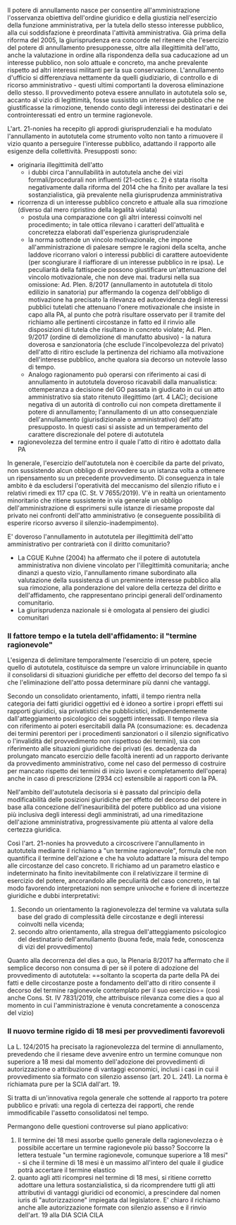 Il potere di annullamento nasce per consentire all'amministrazione l'osservanza obiettiva dell'ordine giuridico e della giustizia nell'esercizio della funzione amministrativa, per la tutela dello stesso interesse pubblico, alla cui soddisfazione è preordinata l'attività amministrativa.
Già prima della riforma del 2005, la giurisprudenza era concorde nel ritenere che l'esercizio del potere di annullamento presupponesse, oltre alla illegittimità dell'atto, anche la valutazione in ordine alla rispondenza della sua caducazione ad un interesse pubblico, non solo attuale e concreto, ma anche prevalente rispetto ad altri interessi militanti per la sua conservazione.
L'annullamento d'ufficio si differenziava nettamente da quelli giudiziario, di controllo e di ricorso amministrativo - questi ultimi comportanti la doverosa eliminazione dello stesso.
Il provvedimento poteva essere annullato in autotutela solo se, accanto al vizio di legittimità, fosse sussistito un interesse pubblico che ne giustificasse la rimozione, tenendo conto degli interessi dei destinatari e dei controinteressati ed entro un termine ragionevole.

L'art. 21-nonies ha recepito gli approdi giurisprudenziali e ha modulato l'annullamento in autotutela come strumento volto non tanto a rimuovere il vizio quanto a perseguire l'interesse pubblico, adattando il rapporto alle esigenze della collettività.
Presupposti sono:
- originaria illegittimità dell'atto
	- i dubbi circa l'annullabilità in autotutela anche dei vizi formali/procedurali non influenti (21-octies c. 2) è stata risolta negativamente dalla riforma del 2014 che ha finito per avallare la tesi sostanzialistica, già prevalente nella giurisprudenza amministrativa
- ricorrenza di un interesse pubblico concreto e attuale alla sua rimozione (diverso dal mero ripristino della legalità violata)
	- postula una comparazione con gli altri interessi coinvolti nel procedimento; in tale ottica rilevano i caratteri dell'attualità e concretezza elaborati dall'esperienza giurisprudenziale
	- la norma sottende un vincolo motivazionale, che impone all'amministrazione di palesare sempre le ragioni della scelta, anche laddove ricorrano valori o interessi pubblici di carattere autoevidente (per scongiurare il riaffiorare di un interesse pubblico in re ipsa). Le peculiarità della fattispecie possono giustificare un'attenuazione del vincolo motivazionale, che non deve mai. tradursi nella sua omissione: Ad. Plen. 8/2017 (annullamento in autotutela di titolo edilizio in sanatoria) pur affermando la cogenza dell'obbligo di motivazione ha precisato la rilevanza ed autoevidenza degli interessi pubblici tutelati che attenuano l'onere motivazionale che insiste in capo alla PA, al punto che potrà risultare osservato per il tramite del richiamo alle pertinenti circostanze in fatto ed il rinvio alle disposizioni di tutela che risultano in concreto violate; Ad. Plen. 9/2017 (ordine di demolizione di manufatto abusivo) - la natura doverosa e sanzionatoria (che esclude l'incolpevolezza del privato) dell'atto di ritiro esclude la pertinenza del richiamo alla motivazione dell'interesse pubblico, anche qualora sia decorso un notevole lasso di tempo.
	- Analogo ragionamento può operarsi con riferimento ai casi di annullamento in autotutela doveroso ricavabili dalla manualistica: ottemperanza a decisione del GO passata in giudicato in cui un atto amministrativo sia stato ritenuto illegittimo (art. 4 LAC); decisione negativa di un autorità di controllo cui non competa direttamente il potere di annullamento; l'annullamento di un atto consequenziale dell'annullamento (giurisdizionale o amministrativo) dell'atto presupposto. In questi casi si assiste ad un temperamento del carattere discrezionale del potere di autotutela
- ragionevolezza del termine entro il quale l'atto di ritiro è adottato dalla PA

In generale, l'esercizio dell'autotutela non è coercibile da parte del privato, non sussistendo alcun obbligo di provvedere su un istanza volta a ottenere un ripensamento su un precedente provvedimento. Di conseguenza in tale ambito è da escludersi l'operatività del meccanismo del silenzio rifiuto e i relativi rimedi ex 117 cpa (C. St. V 7655/2019). V'è in realtà un orientamento minoritario che ritiene sussistente in via generale un obbligo dell'amministrazione di esprimersi sulle istanze di riesame proposte dal privato nei confronti dell'atto amministrativo (e conseguente possibilità di esperire ricorso avverso il silenzio-inadempimento).

E' doveroso l'annullamento in autotutela per illegittimità dell'atto amministrativo per contrarietà con il diritto comunitario?
- La CGUE Kuhne (2004) ha affermato che il potere di autotutela amministrativa non diviene vincolato per l'illegittimità comunitaria; anche dinanzi a questo vizio, l'annullamento rimane subordinato alla valutazione della sussistenza di un preminente interesse pubblico alla sua rimozione, alla ponderazione del valore della certezza del diritto e dell'affidamento, che rappresentano principi generali dell'ordinamento comunitario.
- La giurisprudenza nazionale si è omologata al pensiero dei giudici comunitari

### Il fattore tempo e la tutela dell'affidamento: il "termine ragionevole"
L'esigenza di delimitare temporalmente l'esercizio di un potere, specie quello di autotutela, costituisce da sempre un valore irrinunciabile in quanto il consolidarsi di situazioni giuridiche per effetto del decorso del tempo fa sì che l'eliminazione dell'atto possa determinare più danni che vantaggi.

Secondo un consolidato orientamento, infatti, il tempo rientra nella categoria dei fatti giuridici oggettivi ed è idoneo a sortire i propri effetti sui rapporti giuridici, sia privatistici che pubblicistici, indipendentemente dall'atteggiamento psicologico dei soggetti interessati.
Il tempo rileva sia con riferimento ai poteri esercitabili dalla PA (consumazione: es. decadenza dei termini perentori per i procedimenti sanzionatori o il silenzio significativo o l'invalidità del provvedimento non rispettoso dei termini), sia con riferimento alle situazioni giuridiche dei privati (es. decadenza da prolungato mancato esercizio delle facoltà inerenti ad un rapporto derivante da provvedimento amministrativo, come nel caso del permesso di costruire per mancato rispetto dei termini di inizio lavori e completamento dell'opera) anche in caso di prescrizione (2934 cc) estensibile ai rapporti con la PA.

Nell'ambito dell'autotutela decisoria si è passato dal principio della modificabilità delle posizioni giuridiche per effetto del decorso del potere in base alla concezione dell'inesauribilità del potere pubblico ad una visione più inclusiva degli interessi degli amministrati, ad una rimeditazione dell'azione amministrativa, progressivamente più attenta al valore della certezza giuridica.

Così l'art. 21-nonies ha provveduto a circoscrivere l'annullamento in autotutela mediante il richiamo a "un termine ragionevole", formula che non quantifica il termine dell'azione e che ha voluto adattare la misura del tempo alle circostanze del caso concreto.
Il richiamo ad un parametro elastico e indeterminato ha finito inevitabilmente con il relativizzare il termine di esercizio del potere, ancorandolo alle peculiarità del caso concreto, in tal modo favorendo interpretazioni non sempre univoche e foriere di incertezze giuridiche e dubbi interpretativi:
1. Secondo un orientamento la ragionevolezza del termine va valutata sulla base del grado di complessità delle circostanze e degli interessi coinvolti nella vicenda;
2. secondo altro orientamento, alla stregua dell'atteggiamento psicologico del destinatario dell'annullamento (buona fede, mala fede, conoscenza di vizi del provvedimento)

Quanto alla decorrenza del dies a quo, la Plenaria 8/2017 ha affermato che il semplice decorso non consuma di per sè il potere di adozione del provvedimento di autotutela: ==soltanto la scoperta da parte della PA dei fatti e delle circostanze poste a fondamento dell'atto di ritiro consente il decorso del termine ragionevole contemplato per il suo esercizio== (così anche Cons. St. IV 7831/2019, che attribuisce rilevanza come dies a quo al momento in cui l'amministrazione è venuta concretamente a conoscenza del vizio)

### Il nuovo termine rigido di 18 mesi per provvedimenti favorevoli
La L. 124/2015 ha precisato la ragionevolezza del termine di annullamento, prevedendo che il riesame deve avvenire entro un termine comunque non superiore a 18 mesi dal momento dell'adozione dei provvedimenti di autorizzazione o attribuzione di vantaggi economici, inclusi i casi in cui il provvedimento sia formato con silenzio assenso (art. 20 L. 241). La norma è richiamata pure per la SCIA dall'art. 19.

Si tratta di un'innovativa regola generale che sottende al rapporto tra potere pubblico e privati: una regola di certezza dei rapporti, che rende immodificabile l'assetto consolidatosi nel tempo.

Permangono delle questioni controverse sul piano applicativo:
1. Il termine dei 18 mesi assorbe quello generale della ragionevolezza o è possibile accertare un termine ragionevole più basso? Soccorre la lettera testuale "un termine ragionevole, comunque superiore a 18 mesi" - sì che il termine di 18 mesi è un massimo all'intero del quale il giudice potrà accertare il termine elastico
2. quanto agli atti ricompresi nel termine di 18 mesi, si ritiene corretto adottare una lettura sostanzialistica, sì da ricomprendere tutti gli atti attributivi di vantaggi giuridici od economici, a prescindere dal nomen iuris di "autorizzazione" impiegata dal legislatore. E' chiaro il richiamo anche alle autorizzazione formate con silenzio assenso e il rinvio dell'art. 19 alla DIA SCIA CILA